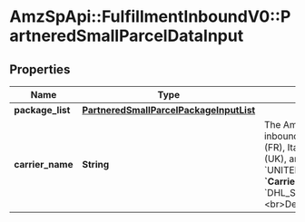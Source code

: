 # AmzSpApi::FulfillmentInboundV0::PartneredSmallParcelDataInput

## Properties
Name | Type | Description | Notes
------------ | ------------- | ------------- | -------------
**package_list** | [**PartneredSmallParcelPackageInputList**](PartneredSmallParcelPackageInputList.md) |  | [optional] 
**carrier_name** | **String** | The Amazon-partnered carrier to use for the inbound shipment. **&#x60;CarrierName&#x60;** values in France (FR), Italy (IT), Spain (ES), the United Kingdom (UK), and the United States (US): &#x60;UNITED_PARCEL_SERVICE_INC&#x60;. &lt;br&gt; **&#x60;CarrierName&#x60;** values in Germany (DE): &#x60;DHL_STANDARD&#x60;,&#x60;UNITED_PARCEL_SERVICE_INC&#x60;. &lt;br&gt;Default: &#x60;UNITED_PARCEL_SERVICE_INC&#x60;. | [optional] 

